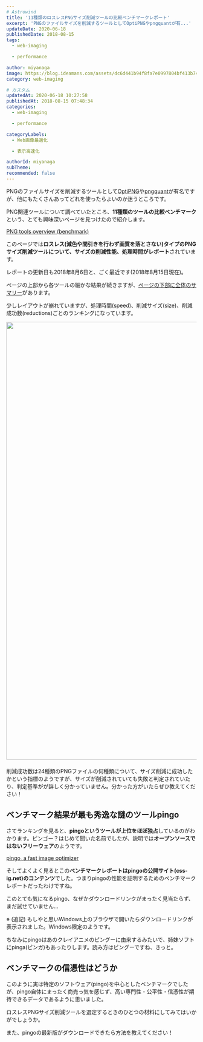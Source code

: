 ```yaml
---
# Astrowind
title: '11種類のロスレスPNGサイズ削減ツールの比較ベンチマークレポート'
excerpt: 'PNGのファイルサイズを削減するツールとしてOptiPNGやpngquantが有...'
updateDate: 2020-06-18
publishedDate: 2018-08-15
tags: 
  - web-imaging

  - performance

author: miyanaga
image: https://blog.ideamans.com/assets/dc6d441b94f8fa7e0997804bf413b7465ca02577.png
category: web-imaging

# カスタム
updatedAt: 2020-06-18 10:27:58
publishedAt: 2018-08-15 07:48:34
categories: 
  - web-imaging

  - performance

categoryLabels: 
  - Web画像最適化

  - 表示高速化

authorId: miyanaga
subTheme: 
recommended: false
---
```


<p>PNGのファイルサイズを削減するツールとして<a href="http://optipng.sourceforge.net/">OptiPNG</a>や<a href="https://pngquant.org/">pngquant</a>が有名ですが、他にもたくさんあってどれを使ったらよいのか迷うところです。</p>
<p>PNG関連ツールについて調べていたところ、<strong>11種類のツールの比較ベンチマーク</strong>という、とても興味深いページを見つけたので紹介します。</p>
<p><a href="https://css-ig.net/png-tools-overview#pingo">PNG tools overview (benchmark)</a></p>
<p>このページでは<strong>ロスレス(減色や間引きを行わず画質を落とさない)タイプのPNGサイズ削減ツールについて、サイズの削減性能、処理時間がレポート</strong>されています。</p>
<p>レポートの更新日も2018年8月6日と、ごく最近です(2018年8月15日現在)。</p>
<p>ページの上部から各ツールの細かな結果が続きますが、<a href="https://css-ig.net/png-tools-overview#overview">ページの下部に全体のサマリー</a>があります。</p>
<p>少しレイアウトが崩れていますが、処理時間(speed)、削減サイズ(size)、削減成功数(reductions)ごとのランキングになっています。</p>
<p><img alt="overview.png" src="https://blog.ideamans.com/assets/overview.png" width="1770" height="1154" class="mt-image-center" style="text-align: center; display: block; margin: 0 auto 20px;"></p>
<p>削減成功数は24種類のPNGファイルの何種類について、サイズ削減に成功したかという指標のようですが、サイズが削減されていても失敗と判定されていたり、判定基準がが詳しく分かっていません。分かった方がいたらぜひ教えてください！</p>
<h2>ベンチマーク結果が最も秀逸な謎のツールpingo</h2>
<p>さてランキングを見ると、<strong>pingoというツールが上位をほぼ独占</strong>しているのがわかります。ピンゴー？はじめて聞いた名前でしたが、説明では<strong>オープンソースではないフリーウェア</strong>のようです。</p>
<p><a href="https://css-ig.net/pingo">pingo, a fast image optimizer</a></p>
<p>そしてよくよく見るとこの<strong>ベンチマークレポートはpingoの公開サイト(css-ig.net)のコンテンツ</strong>でした。つまりpingoの性能を証明するためのベンチマークレポートだったわけですね。</p>
<p>このとても気になるpingo、なぜかダウンロードリンクがまったく見当たらず、まだ試せていません...</p>
<p>※ (追記) もしやと思いWindows上のブラウザで開いたらダウンロードリンクが表示されました。Windows限定のようです。</p>
<p>ちなみにpingoはあのクレイアニメのピングーに由来するみたいで、姉妹ソフトにpinga(ピンガ)もあったりします。読み方はピングーですね、きっと。</p>
<h2>ベンチマークの信憑性はどうか</h2>
<p>このように実は特定のソフトウェア(pingo)を中心としたベンチマークでしたが、pingo自体にまったく商売っ気を感じず、高い専門性・公平性・信憑性が期待できるデータであるように思いました。</p>
<p> </p>
<p>ロスレスPNGサイズ削減ツールを選定するときのひとつの材料にしてみてはいかがでしょうか。</p>
<p>また、pingoの最新版がダウンロードできたら方法を教えてください！</p>

